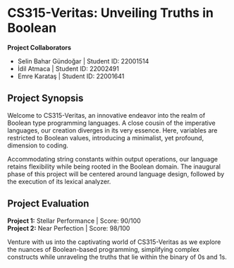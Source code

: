 # CS315-Veritas: Unveiling Truths in Boolean

**Project Collaborators**

* Selin Bahar Gündoğar | Student ID: 22001514
* İdil Atmaca | Student ID: 22002491
* Emre Karataş | Student ID: 22001641

## Project Synopsis

Welcome to CS315-Veritas, an innovative endeavor into the realm of Boolean type programming languages. A close cousin of the imperative languages, our creation diverges in its very essence. Here, variables are restricted to Boolean values, introducing a minimalist, yet profound, dimension to coding.

Accommodating string constants within output operations, our language retains flexibility while being rooted in the Boolean domain. The inaugural phase of this project will be centered around language design, followed by the execution of its lexical analyzer.

## Project Evaluation

**Project 1:** Stellar Performance | Score: 90/100  
**Project 2:** Near Perfection | Score: 98/100  

Venture with us into the captivating world of CS315-Veritas as we explore the nuances of Boolean-based programming, simplifying complex constructs while unraveling the truths that lie within the binary of 0s and 1s.
